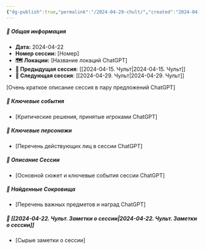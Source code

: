 ```yaml
---
{"dg-publish":true,"permalink":"/2024-04-29-chult/","created":"2024-04-22T20:23:03.879+03:00","updated":"2024-04-22T20:23:08.789+03:00"}
---
```



##### 📅 Общая информация

- **Дата:** 2024-04-22
- **Номер cессии:** [Номер]
- **🗺️ Локации:** [Название локаций ChatGPT]
- **🔗 Предыдущая сессия**: [[2024-04-15. Чульт\|2024-04-15. Чульт]]
- **🔗 Следующая сессия**: [[2024-04-29. Чульт\|2024-04-29. Чульт]]

[Очень краткое описание сессия в пару предложений ChatGPT]
##### 🔑 **Ключевые события** 
- [Критические решения, принятые игроками ChatGPT]
##### 🧍 **Ключевые персонажи** 
- [Перечень действующих лиц в сессии ChatGPT]
##### 📖 **Описание Сессии** 
- [Основной сюжет и ключевые события сессии ChatGPT]
##### 💎 **Найденные Сокровища** 
- [Перечень важных предметов и наград ChatGPT]
##### 📝 **[[2024-04-22. Чульт. Заметки о сессии\|2024-04-22. Чульт. Заметки о сессии]]**
- [Сырые заметки о сессии]


